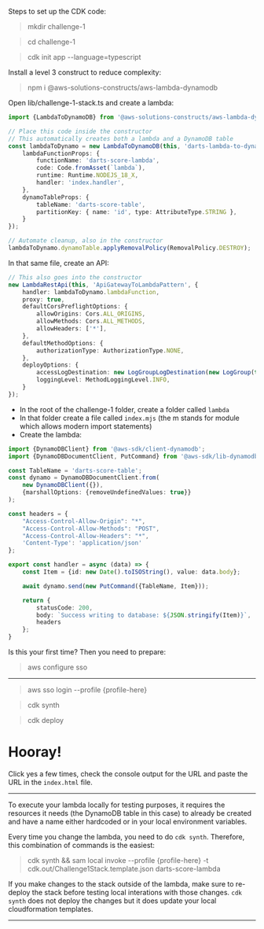 Steps to set up the CDK code:

> mkdir challenge-1

> cd challenge-1 
 
> cdk init app --language=typescript

Install a level 3 construct to reduce complexity:

> npm i @aws-solutions-constructs/aws-lambda-dynamodb

Open lib/challenge-1-stack.ts and create a lambda:

```ts
import {LambdaToDynamoDB} from '@aws-solutions-constructs/aws-lambda-dynamodb';

// Place this code inside the constructor
// This automatically creates both a lambda and a DynamoDB table
const lambdaToDynamo = new LambdaToDynamoDB(this, 'darts-lambda-to-dynamo', {
	lambdaFunctionProps: {
		functionName: 'darts-score-lambda',
		code: Code.fromAsset(`lambda`),
		runtime: Runtime.NODEJS_18_X,
		handler: 'index.handler',
	},
	dynamoTableProps: {
		tableName: 'darts-score-table',
		partitionKey: { name: 'id', type: AttributeType.STRING },
	}
});

// Automate cleanup, also in the constructor
lambdaToDynamo.dynamoTable.applyRemovalPolicy(RemovalPolicy.DESTROY);
```

In that same file, create an API:

```ts
// This also goes into the constructor
new LambdaRestApi(this, 'ApiGatewayToLambdaPattern', {
	handler: lambdaToDynamo.lambdaFunction,
	proxy: true,
	defaultCorsPreflightOptions: {
		allowOrigins: Cors.ALL_ORIGINS,
		allowMethods: Cors.ALL_METHODS,
		allowHeaders: ['*'],
	},
	defaultMethodOptions: {
		authorizationType: AuthorizationType.NONE,
	},
	deployOptions: {
		accessLogDestination: new LogGroupLogDestination(new LogGroup(this, 'DartsLogs')),
		loggingLevel: MethodLoggingLevel.INFO,
	}
});
```

* In the root of the challenge-1 folder, create a folder called `lambda`
* In that folder create a file called `index.mjs` (the m stands for module which allows modern import statements)
* Create the lambda:

```ts
import {DynamoDBClient} from '@aws-sdk/client-dynamodb';
import {DynamoDBDocumentClient, PutCommand} from '@aws-sdk/lib-dynamodb';

const TableName = 'darts-score-table';
const dynamo = DynamoDBDocumentClient.from(
	new DynamoDBClient({}),
	{marshallOptions: {removeUndefinedValues: true}}
);

const headers = {
	"Access-Control-Allow-Origin": "*",
	"Access-Control-Allow-Methods": "POST",
	"Access-Control-Allow-Headers": "*",
	'Content-Type': 'application/json'
};

export const handler = async (data) => {
	const Item = {id: new Date().toISOString(), value: data.body};

	await dynamo.send(new PutCommand({TableName, Item}));

	return {
		statusCode: 200,
		body: `Success writing to database: ${JSON.stringify(Item)}`,
		headers
	};
}
```

Is this your first time? Then you need to prepare:

> aws configure sso

---

> aws sso login --profile {profile-here}

> cdk synth 

> cdk deploy

# Hooray!

Click yes a few times, check the console output for the URL and paste the URL in the `index.html` file.

---

To execute your lambda locally for testing purposes, it requires the resources it needs (the DynamoDB table in this case)
to already be created and have a name either hardcoded or in your local environment variables.

Every time you change the lambda, you need to do `cdk synth`. Therefore, this combination of commands is the easiest:

> cdk synth && sam local invoke --profile {profile-here} -t cdk.out/Challenge1Stack.template.json darts-score-lambda

If you make changes to the stack outside of the lambda, make sure to re-deploy the stack before testing local interations
with those changes. `cdk synth` does not deploy the changes but it does update your local cloudformation templates.

---